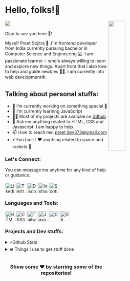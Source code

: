 # Hello, folks!👋

<img width="33%"  align="right" src="https://cdn.dribbble.com/users/600557/screenshots/3625204/untitled-1.gif" >

![](https://komarev.com/ghpvc/?username=Preet-Sojitra&label=Profile+Views) <br/> <br/>
Glad to see you here 🤩!

Myself Preet Sojitra 🙇 .I'm frontend developer from India currently pursuing bachelor in Computer Science and Engineering 💻. I am passionate learner 💡 who's always willing to learn and explore new things. Apart from that I also love to help and guide newbies 👨‍💻. I am currently into web development🕸️.

## Talking about personal stuffs:

- 🔭 I’m currently working on something special 🤭 <br/>
- 🌱 I'm currently learning JavaScript <br/>
- 👨‍💻 Most of my projects are avaibale on [Github](https://github.com/Preet-Sojitra?tab=repositories) <br/>
- 💬 Ask me anything related to HTML, CSS and Javascript. I am happy to help. <br/>
- 📫 How to reach me: preet.dev373@gmail.com <br/>
- ⚡ Fun fact: I ❤️ anything related to space and rockets 🚀<br/>

### Let's Connect:

You can message me anytime for any kind of help or guidance. <br/><br/>
[<img align = "left" alt = "Likedin" width = "33px" src = "https://cdn-icons-png.flaticon.com/512/174/174857.png" />][linkedin]
[<img align = "left" alt = "Twitter" width = "33px" src = "https://cdn-icons-png.flaticon.com/512/733/733579.png" />][twitter]
[<img align = "left" alt = "Discord" width = "33px" src = "https://cdn-icons-png.flaticon.com/512/5968/5968756.png" />][discord]
[<img align = "left" alt = "Instagram" width = "33px" src = "https://cdn-icons-png.flaticon.com/512/1409/1409946.png" />][instagram]
[<img align = "left" alt = "Spotify" width = "33px" src = "https://cdn-icons-png.flaticon.com/512/2111/2111624.png" />][spotify] <br/>

[linkedin]: https://www.linkedin.com/in/preet-sojitra/
[twitter]: https://twitter.com/Preet_Sojitra03
[discord]: https://discord.gg/JJUP66SXck
[instagram]: https://www.instagram.com/preet.codes/
[spotify]: https://open.spotify.com/user/6jbhehd0zs66e78kpi1hmmlbc?si=Hq9p8VQfTHOc9pf3RIYpyg

#

### Languages and Tools:

[<img align = "left" alt = "HTML%" width = "33px" src = "https://cdn-icons-png.flaticon.com/512/174/174854.png" />][html5]
[<img align = "left" alt = "CSS3" width = "33px" src = "https://cdn-icons-png.flaticon.com/512/5968/5968242.png" />][css3]
[<img align = "left" alt = "TailwindCSS" width = "33px" src = "https://brandeps.com/icon-download/T/Tailwindcss-icon-vector-01.svg" />][tailwind]
[<img align = "left" alt = "JavaScript" width = "33px" src = "https://cdn-icons-png.flaticon.com/512/5968/5968292.png" />][js]
[<img align = "left" alt = "C" width = "33px" src = "https://img.icons8.com/color/452/c-programming.png" />][c]
[<img align = "left" alt = "Git" width = "33px" src = "https://img.icons8.com/color/344/git.png" />][git]
<br/>

[html5]: https://cdn-icons-png.flaticon.com/512/174/174854.png
[css3]: https://cdn-icons-png.flaticon.com/512/5968/5968242.png
[tailwind]: https://brandeps.com/icon-download/T/Tailwindcss-icon-vector-01.svg
[js]: https://cdn-icons-png.flaticon.com/512/5968/5968292.png
[c]: https://img.icons8.com/color/452/c-programming.png
[git]: https://img.icons8.com/color/344/git.png

#

### Projects and Dev stuffs:

<details>
<summary> ⚡Github Stats</summary>
<br/>

[![Anurag's GitHub stats](https://github-readme-stats.vercel.app/api?username=Preet-Sojitra&show_icons=true)](https://github.com/anuraghazra/github-readme-stats)
[![Top Langs](https://github-readme-stats.vercel.app/api/top-langs/?username=anuraghazra&layout=compact&card_width=280&langs_count=8)](https://github.com/anuraghazra/github-readme-stats)

</details>

<details>
<summary> ⚙️ Things I use to get stuff done</summary>
<br/>

- **OS:** Windows 10 <br/>
- **Laptop:** Dell Vostro (i5) <br/>
- **Broweser:** Firefox Web Browser </br>
- **Code Editor:** VSCode - The best editor out there <br/>
- **To Stay Updated:** Linkedin, Twitter and Medium<br/>
</details>

#

<h3 align = "center"> <b> Show some ❤️ by starring some of the repositories! </b> </h3>
